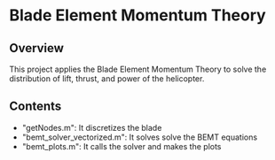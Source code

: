 # Blade Element Momentum Theory

## Overview

This project applies the Blade Element Momentum Theory to solve the distribution of lift, thrust, and power of the helicopter.

## Contents
- "getNodes.m": It discretizes the blade
- "bemt_solver_vectorized.m": It solves solve the BEMT equations
- "bemt_plots.m": It calls the solver and makes the plots
